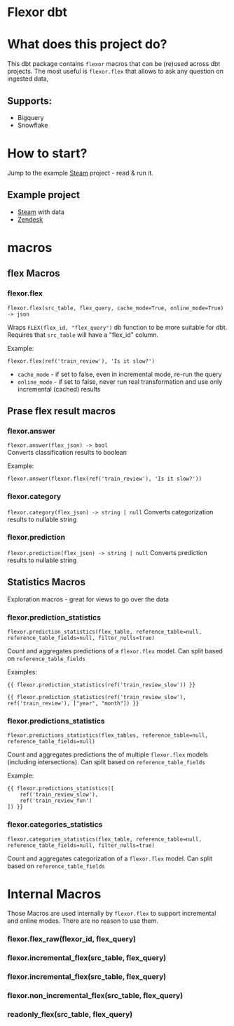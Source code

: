 # Flexor dbt

# What does this project do?
This dbt package contains `flexor` macros that can be (re)used across dbt projects. The most useful is `flexor.flex` that allows to ask any question on ingested data,

## Supports:
* Bigquery
* Snowflake

# How to start?

Jump to the example [Steam](https://github.com/flexor-ai/dbt-steam-example) project - read & run it.

## Example project
* [Steam](https://github.com/flexor-ai/dbt-steam-example) with data
* [Zendesk](https://github.com/flexor-ai/dbt-zendesk)

# macros

## flex Macros

### flexor.flex
`flexor.flex(src_table, flex_query, cache_mode=True, online_mode=True) -> json`

Wraps `FLEX(flex_id, "flex_query")` db function to be more suitable for dbt.
Requires that `src_table` will have a "flex_id" column.

Example:
```
flexor.flex(ref('train_review'), 'Is it slow?')
```
* `cache_mode` - if set to false, even in incremental mode, re-run the query
* `online_mode` - if set to false, never run real transformation and use only incremental (cached) results

## Prase flex result macros

### flexor.answer
`flexor.answer(flex_json) -> bool`  
Converts classification results to boolean

Example:
```
flexor.answer(flexor.flex(ref('train_review'), 'Is it slow?'))
```

### flexor.category
`flexor.category(flex_json) -> string | null`
Converts categorization results to nullable string

### flexor.prediction
`flexor.prediction(flex_json) -> string | null`
Converts prediction results to nullable string

## Statistics Macros
Exploration macros - great for views to go over the data

### flexor.prediction_statistics
`flexor.prediction_statistics(flex_table, reference_table=null, reference_table_fields=null, filter_nulls=true)`

Count and aggregates predictions of a `flexor.flex` model. Can split based on `reference_table_fields`

Examples:
```
{{ flexor.prediction_statistics(ref('train_review_slow')) }}
```
```
{{ flexor.prediction_statistics(ref('train_review_slow'), ref('train_review'), ["year", "month"]) }}
```

### flexor.predictions_statistics
`flexor.predictions_statistics(flex_tables, reference_table=null, reference_table_fields=null)`

Count and aggregates predictions the of multiple `flexor.flex` models (including intersections). Can split based on `reference_table_fields`

Example:
```
{{ flexor.predictions_statistics([
    ref('train_review_slow'),
    ref('train_review_fun')
]) }}
```

### flexor.categories_statistics
`flexor.categories_statistics(flex_table, reference_table=null, reference_table_fields=null, filter_nulls=true)`

Count and aggregates categorization of a `flexor.flex` model. Can split based on `reference_table_fields`

# Internal Macros
Those Macros are used internally by `flexor.flex` to support incremental and online modes.
There are no reason to use them.
### flexor.flex_raw(flexor_id, flex_query)

### flexor.incremental_flex(src_table, flex_query)

### flexor.incremental_flex(src_table, flex_query)

### flexor.non_incremental_flex(src_table, flex_query)

### readonly_flex(src_table, flex_query)

